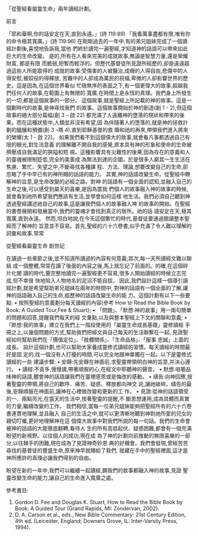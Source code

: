 「從聖經看屬靈生命」兩年讀經計劃。 

前言

「耶和華啊,你的話安定在天,直到永遠。」(詩 119:89)
「我看萬事盡都有限,唯有你的命令極其寬廣。」(詩 119:96)
在剛剛過去的一年中,有的弟兄姐妹完成了一個讀經計劃後,喜悅地告訴我,當他
們終於讀完一遍聖經,才知道神的話語可以帶來如此巨大的生命改變。
是的,所有在人看來完美的成就故事,無論是智慧力量,還是榮耀財富, 都是有限
而脆弱,短暫而輕浮的。但歷代基督徒所見證所經歷的,卻是遠遠超過這些人所能取得的
成就的故事:受傷害的人被醫治,成癮的人得自由,悲傷中的人得安慰,被奴役的得釋放,
苦難中的人卻成為萬民的祝福,卑微的人卻影響世界的歷史。這是因為,在這個世界看似
忙碌無序的表面之下,有一個更偉大的故事,超越我們任何人的故事,在範圍上有無限的
寬廣,在時間上是永恆的真理。我們身上所發生的一切,都是這個故事的一部分。
這個故事,就是聖經上所記載的神的故事。這是一個劃時代的故事,是神尋找我們
的故事。這個故事開始於神的創造(創 1 - 2),但這個故事的絕大部分篇幅(創 3 – 啟 22)
都充滿了人遠離神的墮落的現狀和帶來的後果。而在這種狀態中,人類並非沒有希望,因
為伴隨著人的墮落的,就是神的拯救計劃的醞釀和預備(創 3 –瑪 4),直到耶穌基督的救
贖和祂的再來,帶領我們進入將來的榮耀(太 1 - 啟 22)。
如果我們看不到這個偉大的故事,就會看凡事都透過自己有限的眼光,對生活意義
的理解離不開自我的感覺,原本具有神的形象和使命的生命被擠壓成自我滿足的狹隘和短
視。這種影響具有災難性的後果,因為存在的意義和人的靈魂被限制貶低,完全的美善成
為無法到達的企圖。於是很多人窮其一生生活在焦慮、繁忙、失望之中,不斷尋找各種課
程、方法、理論,想要改變自己的生命,卻忽略了手中早已有的神所賜的話語的能力。
其實,神的話語改變生命。從聖經中瞭解神的旨意,是生命改變的必經之路。對神
的話語有一個全面的認知,並融入自己的生命之後,可以感受到屬天的喜樂,是因為當我
們個人的故事融入神的故事的時候,就會看到祂所希望我們應該有生活,並學會如何這樣
地生活。我們必須自己聽到神透過聖經講述祂自己的故事,這是讓我們個人的故事融入神
的故事的開始。在聖經的書卷展開和發展當中,我們的靈魂才會找到真正的居所。祂的話
語安定在天,極其寬廣,直到永遠。
然而,坦白地說,在今天這個繁忙的時代,基督徒要通過閱讀整本聖經而了解神的
旨意並不容易。首先,聖經的六十六卷書,似乎充滿了令人難以理解的詞彙和故事,常常

從聖經看屬靈生命 創世記

在讀過一些章節之後,並不知道所讀過的內容有何意義;其次,每一天所讀經文難以聯結
成一個整體,常常在讀了後面的內容之後,馬上就忘記了前面的。的確,在這個碎片化閱
讀的時代,要完整地讀完一遍聖經更不容易,很多人開始讀經的時候立志完成,但不幸很
快地陷入人物地名的泥沼不能自拔。
因此,我們設計這樣一個導引讀經計劃,就是希望幫助弟兄姐妹在兩年的時間中,
對神的話語有一個全面的了解,讓神的話語融入自己的生命,經歷神的話語改變生命的能
力。這個計劃有以下一些要點:
• 按照聖經的意義劃分每天讀經的內容(參考 How to Read the Bible Book by Book:
A Guided Tour,Fee & Stuart);
• 「問題」、「默想:神的故事」用一兩句簡單的問題和回答,提醒我們每天的經
文重點,以及與整本聖經上下文的關聯和意義;
• 「默想:我的故事」建立在我們上一階段使用的「屬靈生命成長基礎」靈修讀經
手冊之上,以幾個問題的方式,幫助我們把經文與自己每天的生活聯繫在一起,
見證聖經如何幫助我們在「價值定位」、「肢體關係」、「生命品格」、「服事
忠誠」上面的成長。
設計這個計劃,也可以幫助大家養成靈修式讀經的習慣。每天讀經的時間最好是固
定的,找一個沒有人打擾的時間,可以完全地跟神單獨在一起。以下是靈修式讀經的一些
建議步驟:
• 安靜:先安靜在神面前,求聖靈帶領明白神的旨意,并決心遵行。
• 讀經:不貪多,慢慢讀,帶著順服的心,在經文中聆聽神的聲音。
• 默想:咀嚼品味神的話語,體會神的話語讓我們在靈裡感恩或是悔改的感動。
• 禱告:向神回應,按著聖靈的帶領,將自己的歡呼、痛苦、疑惑、釋放都向神交
託,讓祂破碎。禱告的最後,安靜順服在神面前,讓神在心裡做改變和更新的工
作。
• 見證:從神的話語領受的一、兩點亮光,在當天的生活中,按著聖靈的提醒,不
斷思想運用,成為具體而真實的力量,繼續改變的工作。
我們相信,當每一位弟兄姐妹能夠把聖經所有的六十六卷書連貫地理解,並且融入
自己的生活之中,就可以更清晰地聽到神對祂所愛的兒女的親切叮囑,更好地理解神在這
個偉大故事中對我們所說的每一句話。我們的生命會被神的話語的大能徹底翻轉,看待人
生的所有高低起伏、疑惑困難,都會有一個充滿盼望的新視野。以往個人的成功,現在成
為了神的計劃向前推動的無限喜樂的一部分;以往棘手的困難,現在成為了見證神奇妙恩
典的好機會。我們會發現,曾經苦苦尋找的基督徒的豐盛生命,原來神早就賜給了我們,
就藏在手中的聖經裡面,這才是神所應許的真理必讓我們得到的自由。

盼望在新的一年中,我們可以繼續一起讀經,願我們的故事都融入神的故事,見證
聖靈改變生命的能力,讓自己的生命進入寬廣之處。

參考書目:
1. Gordon D. Fee and Douglas K. Stuart, How to Read the Bible Book by Book: A Guided Tour
(Grand Rapids, MI: Zondervan, 2002).
2. D. A. Carson et al., eds., New Bible Commentary: 21st Century Edition, 4th ed. (Leicester,
England; Downers Grove, IL: Inter-Varsity Press, 1994).
